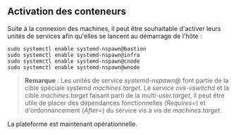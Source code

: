## Activation des conteneurs

Suite à la connexion des machines, il peut être souhaitable d'activer leurs unités de services afin
qu'elles se lancent au démarrage de l'hôte :

```bash,ignore
sudo systemctl enable systemd-nspawn@bastion
sudo systemctl enable systemd-nspawn@infra
sudo systemctl enable systemd-nspawn@cnode
sudo systemctl enable systemd-nspawn@wnode
```

> **Remarque** : Les unités de service *systemd-nspawn@* font partie de la cible spéciale systemd
  *machines.target*. Le service *ovs-vswitchd* et la cible *machines.target* faisant parti de la
  *multi-user.target*, il peut être utile de placer des dépendances fonctionnelles (*Requires=*) et
  d'ordonnancement (*After=*) du service vis à vis de *machines.target*.

La plateforme est maintenant opérationnelle.
